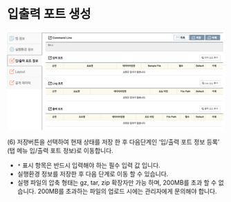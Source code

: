 
# 입출력 포트 생성

 ![실행환경정보 등록](../asset/image/08/00/image5.png)

(6) 저장버튼을 선택하여 현재 상태를 저장 한 후 다음단계인 ‘입/출력 포트 정보 등록’ (탭 메뉴 입/출력 포트 정보)로 이동합니다.

 -  ```*``` 표시 항목은 반드시 입력해야 하는 필수 입력 값 입니다.
 - 실행환경 정보를 저장한 후 다음 단계로 이동 할 수 있습니다.
 - 실행 파일의 압축 형태는 gz, tar, zip 확장자만 가능 하며, 200MB를 초과 할 수 없습니다. 200MB를 초과하는 파일의 업로드 시에는 관리자에게 문의해야 합니다.
